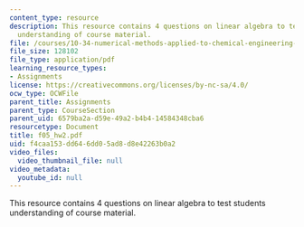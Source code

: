 ```yaml
---
content_type: resource
description: This resource contains 4 questions on linear algebra to test students
  understanding of course material.
file: /courses/10-34-numerical-methods-applied-to-chemical-engineering-fall-2005/f4caa153dd646dd05ad8d8e42263b0a2_f05_hw2.pdf
file_size: 128102
file_type: application/pdf
learning_resource_types:
- Assignments
license: https://creativecommons.org/licenses/by-nc-sa/4.0/
ocw_type: OCWFile
parent_title: Assignments
parent_type: CourseSection
parent_uid: 6579ba2a-d59e-49a2-b4b4-14584348cba6
resourcetype: Document
title: f05_hw2.pdf
uid: f4caa153-dd64-6dd0-5ad8-d8e42263b0a2
video_files:
  video_thumbnail_file: null
video_metadata:
  youtube_id: null
---
```

This resource contains 4 questions on linear algebra to test students understanding of course material.